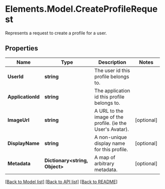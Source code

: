 # Elements.Model.CreateProfileRequest
Represents a request to create a profile for a user.

## Properties

Name | Type | Description | Notes
------------ | ------------- | ------------- | -------------
**UserId** | **string** | The user id this profile belongs to. | 
**ApplicationId** | **string** | The application id this profile belongs to. | 
**ImageUrl** | **string** | A URL to the image of the profile.  (ie the User&#39;s Avatar). | [optional] 
**DisplayName** | **string** | A non-unique display name for this profile. | [optional] 
**Metadata** | **Dictionary&lt;string, Object&gt;** | A map of arbitrary metadata. | [optional] 

[[Back to Model list]](../README.md#documentation-for-models) [[Back to API list]](../README.md#documentation-for-api-endpoints) [[Back to README]](../README.md)

